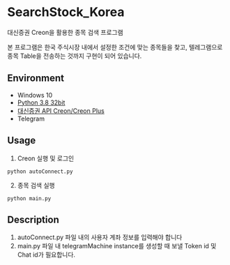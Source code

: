 # SearchStock_Korea
대신증권 Creon을 활용한 종목 검색 프로그램

본 프로그램은 한국 주식시장 내에서 설정한 조건에 맞는 종목들을 찾고, 텔레그램으로 종목 Table을 전송하는 것까지 구현이 되어 있습니다.

## Environment
- Windows 10
- [Python 3.8 32bit](https://www.python.org/downloads/windows/)
- [대신증권 API Creon/Creon Plus](https://www.creontrade.com/g.ds?p=4108&v=3073&m=4441)
- Telegram

## Usage
1. Creon 실행 및 로그인<br>
  ```
  python autoConnect.py
  ```
2. 종목 검색 실행<br>
  ```
  python main.py
  ```
  
## Description
1. autoConnect.py 파일 내의 사용자 계좌 정보를 입력해야 합니다
2. main.py 파일 내 telegramMachine instance를 생성할 때 보낼 Token id 및 Chat id가 필요합니다.
